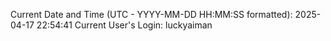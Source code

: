 Current Date and Time (UTC - YYYY-MM-DD HH:MM:SS formatted): 2025-04-17 22:54:41
Current User's Login: luckyaiman
